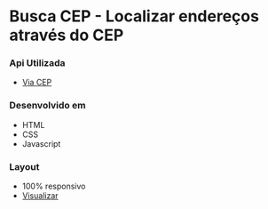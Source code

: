 # Busca CEP - Localizar endereços através do CEP

### Api Utilizada
 - <a href="https://viacep.com.br/">Via CEP</a>
 
### Desenvolvido em
 - HTML
 - CSS
 - Javascript

### Layout
 - 100% responsivo
 - <a href="https://iammatheus.github.io/busca-cep">Visualizar<a/>
